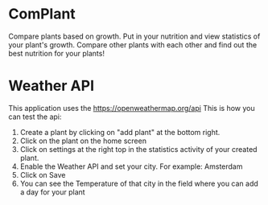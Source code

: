 # ComPlant
Compare plants based on growth. Put in your nutrition and view statistics of your plant's growth. Compare other plants with each other and find out the best nutrition for your plants!

# Weather API
This application uses the https://openweathermap.org/api 
This is how you can test the api:
1. Create a plant by clicking on "add plant" at the bottom right.
2. Click on the plant on the home screen
3. Click on settings at the right top in the statistics activity of your created plant.
4. Enable the Weather API and set your city. For example: Amsterdam 
5. Click on Save
6. You can see the Temperature of that city in the field where you can add a day for your plant
